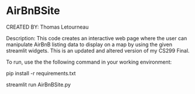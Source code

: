 # AirBnBSite
CREATED BY: Thomas Letourneau

Description: This code creates an interactive web page where the user can manipulate AirBnB listing data to display on a map by using the given streamlit widgets.
This is an updated and altered version of my CS299 Final.

To run, use the the following command in your working environment:

pip install -r requirements.txt

streamlit run AirBnBSite.py

